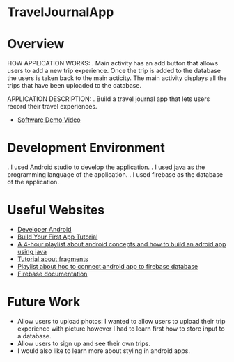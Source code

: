 # TravelJournalApp
# Overview

HOW APPLICATION WORKS:
. Main activity has an add button that allows users to add a new trip experience. Once the trip is added to the database the users is taken back to the main acticity. The main activity displays all the trips that have been uploaded to the database.

APPLICATION DESCRIPTION:
. Build a travel journal app that lets users record their
  travel experiences.

* [Software Demo Video](https://www.youtube.com/watch?v=lKBavkWALyQ)

# Development Environment

. I used Android studio to develop the application.
. I used java as the programming language of the application.
. I used firebase as the database of the application.

# Useful Websites
* [Developer Android](https://developer.android.com/studio)
* [Build Your First App Tutorial](https://developer.android.com/codelabs/basic-android-kotlin-compose-first-app#7)
* [A 4-hour playlist about android concepts and how to build an adroid app using java](https://www.youtube.com/watch?v=tZvjSl9dswg)
* [Tutorial about fragments](https://www.youtube.com/watch?v=4r8FvGADzF4)
* [Playlist about hoc to connect android app to firebase database](https://www.youtube.com/watch?v=Eg2aGWblQvk&list=PLjnZx7KD6m-ySasHtRKIX-04VuOYmGBmr)
* [Firebase documentation]([https://developer.android.com/studio](https://firebase.google.com/docs/firestore/query-data/get-data))

# Future Work

* Allow users to upload photos: I wanted to allow users to upload their trip experience with picture however I had to learn first how to store input to a database.
* Allow users to sign up and see their own trips.
* I would also like to learn more about styling in android apps.
